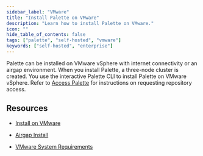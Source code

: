 ```yaml
---
sidebar_label: "VMware"
title: "Install Palette on VMware"
description: "Learn how to install Palette on VMware."
icon: ""
hide_table_of_contents: false
tags: ["palette", "self-hosted", "vmware"]
keywords: ["self-hosted", "enterprise"]
---
```


Palette can be installed on VMware vSphere with internet connectivity or an airgap environment. When you install
Palette, a three-node cluster is created. You use the interactive Palette CLI to install Palette on VMware vSphere.
Refer to [Access Palette](../../enterprise-version.md#access-palette) for instructions on requesting repository access.

## Resources

- [Install on VMware](install.md)

- [Airgap Install](./airgap-install/airgap-install.md)

- [VMware System Requirements](vmware-system-requirements.md)
